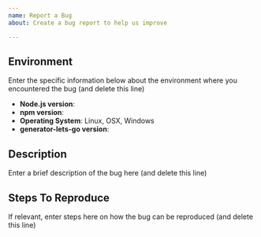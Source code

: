 ```yaml
---
name: Report a Bug
about: Create a bug report to help us improve

---
```


## Environment
Enter the specific information below about the environment where you encountered the bug (and delete this line)
- **Node.js version**: 
- **npm version**: 
- **Operating System**: Linux, OSX, Windows
- **generator-lets-go version**: 

## Description
Enter a brief description of the bug here (and delete this line)

## Steps To Reproduce
If relevant, enter steps here on how the bug can be reproduced (and delete this line)
